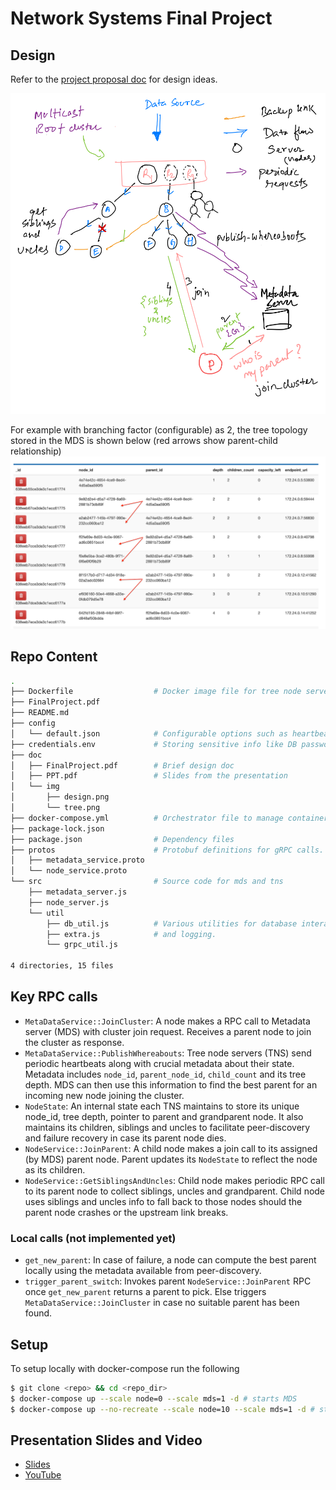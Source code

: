 # Network Systems Final Project

## Design

Refer to the [project proposal doc](doc/FinalProject.pdf) for design ideas.

![Design Overview](doc/img/design.png)

For example with branching factor (configurable) as 2, the tree topology stored in the MDS is shown below (red arrows show parent-child relationship)
![Tree topology](doc/img/tree.png)

## Repo Content
```bash
.
├── Dockerfile                  # Docker image file for tree node servers (tns) and metadata server (mds)
├── FinalProject.pdf
├── README.md
├── config
│   └── default.json            # Configurable options such as heartbeat frequency, host configs etc for tns/mds
├── credentials.env             # Storing sensitive info like DB password for building docker images
├── doc
│   ├── FinalProject.pdf        # Brief design doc
│   ├── PPT.pdf                 # Slides from the presentation
│   └── img
│       ├── design.png
│       └── tree.png
├── docker-compose.yml          # Orchestrator file to manage container life-cycle.
├── package-lock.json           
├── package.json                # Dependency files
├── protos                      # Protobuf definitions for gRPC calls.
│   ├── metadata_service.proto
│   └── node_service.proto
└── src                         # Source code for mds and tns
    ├── metadata_server.js
    ├── node_server.js
    └── util
        ├── db_util.js          # Various utilities for database interaction, grpc client and server communication
        ├── extra.js            # and logging.
        └── grpc_util.js

4 directories, 15 files

```

## Key RPC calls
* `MetaDataService::JoinCluster`: A node makes a RPC call to Metadata server (MDS) with cluster join request. Receives a parent node to join the cluster as response.
* `MetaDataService::PublishWhereabouts`: Tree node servers (TNS) send periodic heartbeats along with crucial metadata about their state. Metadata includes `node_id`, `parent_node_id`, `child_count` and its tree depth. MDS can then use this information to find the best parent for an incoming new node joining the cluster.
* `NodeState`: An internal state each TNS maintains to store its unique node_id, tree depth, pointer to parent and grandparent node. It also maintains its children, siblings and uncles to facilitate peer-discovery and failure recovery in case its parent node dies. 
* `NodeService::JoinParent`: A child node makes a join call to its assigned (by MDS) parent node. Parent updates its `NodeState` to reflect the node as its children.
* `NodeService::GetSiblingsAndUncles`: Child node makes periodic RPC call to its parent node to collect siblings, uncles and grandparent. Child node uses siblings and uncles info to fall back to those nodes should the parent node crashes or the upstream link breaks.

### Local calls (not implemented yet)
* `get_new_parent`: In case of failure, a node can compute the best parent locally using the metadata available from peer-discovery.
* `trigger_parent_switch`: Invokes parent `NodeService::JoinParent` RPC once `get_new_parent` returns a parent to pick. Else triggers `MetaDataService::JoinCluster` in case no suitable parent has been found.

## Setup
To setup locally with docker-compose run the following
```bash
$ git clone <repo> && cd <repo_dir>
$ docker-compose up --scale node=0 --scale mds=1 -d # starts MDS
$ docker-compose up --no-recreate --scale node=10 --scale mds=1 -d # starts a cluster of 10 tree node servers as per tree topology.
```

## Presentation Slides and Video
- [Slides](doc/PPT.pdf)
- [YouTube](https://www.youtube.com/watch?v=tZjVTBsGzvQ)
